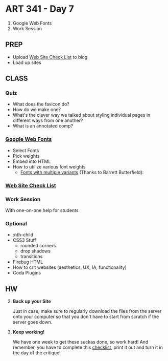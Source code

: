 ART 341 - Day 7
=======================================

1. Google Web Fonts
2. Work Session


PREP
---------------------------------------
- Upload [Web Site Check List](http://teaching.thomhines.com/resources/Site%20Launch%20Checklist.pdf) to blog
- Load up sites


CLASS
---------------------------------------

### Quiz
- What does the favicon do?
- How do we make one?
- What's the clever way we talked about styling individual pages in different ways from one another?
- What is an annotated comp?


### [Google Web Fonts](http://www.google.com/fonts/)

- Select Fonts
- Pick weights
- Embed into HTML
- How to utilize various font weights
	- [Fonts with multiple variants](http://somadesign.ca/demos/better-google-fonts/) (Thanks to Barrett Butterfield): 


### [Web Site Check List](http://teaching.thomhines.com/resources/Site%20Launch%20Checklist.pdf)

### Work Session
With one-on-one help for students




### Optional
- :nth-child
- CSS3 Stuff
	- rounded corners
	- drop shadows
	- transitions
- Firebug HTML
- How to crit websites (aesthetics, UX, IA, functionality)
- Coda Plugins


HW
---------------------------------------



2. **Back up your Site**

	Just in case, make sure to regularly download the files from the server onto your computer so that you don't have to start from scratch if the server goes down.

1. **Keep working!**

	We have one week to get these suckas done, so work hard! And remember, you have to complete this [checklist](http://teaching.thomhines.com/resources/Site%20Launch%20Checklist.pdf), print it out and turn it in the day of the critique!